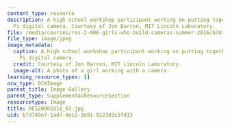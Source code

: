 ```yaml
---
content_type: resource
description: A high school workshop participant working on putting together a Raspberry
  Pi digital camera. Courtesy of Jon Barron, MIT Lincoln Laboratory.
file: /media/courses/res-2-006-girls-who-build-cameras-summer-2016/b7d749e71ad74ec23a910223d2c5fd13_RES2006SU16_03.jpg
file_type: image/jpeg
image_metadata:
  caption: A high school workshop participant working on putting together a Raspberry
    Pi digital camera.
  credit: Courtesy of Jon Barron, MIT Lincoln Laboratory.
  image-alt: A photo of a girl working with a camera.
learning_resource_types: []
ocw_type: OCWImage
parent_title: Image Gallery
parent_type: SupplementalResourceSection
resourcetype: Image
title: RES2006SU16_03.jpg
uid: b7d749e7-1ad7-4ec2-3a91-0223d2c5fd13
---
```

